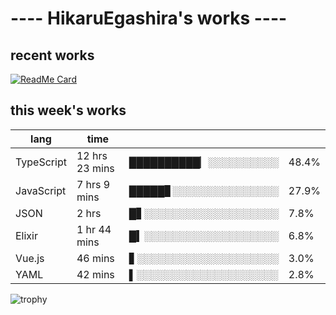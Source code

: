 # ---- HikaruEgashira's works ----

## recent works

[![ReadMe Card](https://github-readme-stats.vercel.app/api/pin/?username=twin-te&repo=twinte-front)](https://github.com/twin-te/twinte-front)

## this week's works

| lang        | time           |                       |        |
| ----------- | -------------- | --------------------- | ------ |
| TypeScript  | 12 hrs 23 mins | ██████████▏░░░░░░░░░░ |  48.4% |
| JavaScript  | 7 hrs 9 mins   | █████▊░░░░░░░░░░░░░░░ |  27.9% |
| JSON        | 2 hrs          | █▋░░░░░░░░░░░░░░░░░░░ |   7.8% |
| Elixir      | 1 hr 44 mins   | █▍░░░░░░░░░░░░░░░░░░░ |   6.8% |
| Vue.js      | 46 mins        | ▋░░░░░░░░░░░░░░░░░░░░ |   3.0% |
| YAML        | 42 mins        | ▌░░░░░░░░░░░░░░░░░░░░ |   2.8% |

![trophy](https://github-profile-trophy.vercel.app/?username=HikaruEgashira&theme=onedark)
